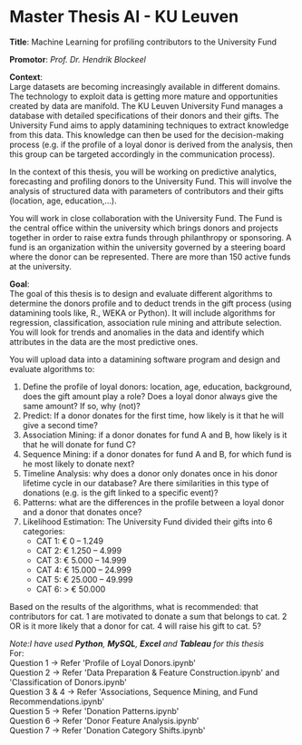 # Master Thesis AI - KU Leuven
<b>Title</b>: Machine Learning for profiling contributors to the University Fund <br>

<b>Promotor</b>: <i>Prof. Dr. Hendrik Blockeel</i> <br>

<b>Context</b>: <br>
Large datasets are becoming increasingly available in different domains. The technology to exploit data is getting more mature and opportunities created by data are manifold. The KU Leuven University Fund manages a database with detailed specifications of their donors and their gifts. The University Fund aims to apply datamining techniques to extract knowledge from this data. This knowledge can then be used for the decision-making process (e.g. if the profile of a loyal donor is derived from the analysis, then this group can be targeted accordingly in the communication process). <br>

In the context of this thesis, you will be working on predictive analytics, forecasting and profiling donors to the University Fund. This will involve the analysis of structured data with parameters of contributors and their gifts (location, age, education,…). <br>

You will work in close collaboration with the University Fund. The Fund is the central office within the university which brings donors and projects together in order to raise extra funds through philanthropy or sponsoring. A fund is an organization within the university governed by a steering board where the donor can be represented. There are more than 150 active funds at the university.

<b>Goal</b>: <br>
The goal of this thesis is to design and evaluate different algorithms to determine the donors profile and to deduct trends in the gift process (using datamining tools like, R., WEKA or Python). It will include algorithms for regression, classification, association rule mining and attribute selection. You will look for trends and anomalies in the data and identify which attributes in the data are the most predictive ones. <br>

You will upload data into a datamining software program and design and evaluate algorithms to: <br>
1. Define the profile of loyal donors: location, age, education, background, does the gift amount play a role? Does a loyal donor always give the same amount? If so, why (not)? <br>
2. Predict: If a donor donates for the first time, how likely is it that he will give a second time? <br>
3. Association Mining: if a donor donates for fund A and B, how likely is it that he will donate for fund C? <br>
4. Sequence Mining: if a donor donates for fund A and B, for which fund is he most likely to donate next? <br>
5. Timeline Analysis: why does a donor only donates once in his donor lifetime cycle in our database? Are there similarities in this type of donations (e.g. is the gift linked to a specific event)? <br>
6. Patterns: what are the differences in the profile between a loyal donor and a donor that donates once? <br>
7. Likelihood Estimation: The University Fund divided their gifts into 6 categories: 
    - CAT 1: € 0 – 1.249
    - CAT 2: € 1.250 – 4.999
    - CAT 3: € 5.000 – 14.999
    - CAT 4: € 15.000 – 24.999
    - CAT 5: € 25.000 – 49.999
    - CAT 6: > € 50.000

Based on the results of the algorithms, what is recommended: that contributors for cat. 1 are motivated to donate a sum that belongs to cat. 2 OR is it more likely that a donor for cat. 4 will raise his gift to cat. 5? <br>

<i>Note:I have used <b>Python</b>, <b>MySQL</b>, <b>Excel</b> and <b>Tableau</b> for this thesis</i> <br>
For: <br>
Question 1 -> Refer 'Profile of Loyal Donors.ipynb' <br>
Question 2 -> Refer 'Data Preparation & Feature Construction.ipynb' and 'Classification of Donors.ipynb' <br>
Question 3 & 4 -> Refer 'Associations, Sequence Mining, and Fund Recommendations.ipynb' <br>
Question 5 -> Refer 'Donation Patterns.ipynb' <br>
Question 6 -> Refer 'Donor Feature Analysis.ipynb' <br>
Question 7 -> Refer 'Donation Category Shifts.ipynb'


